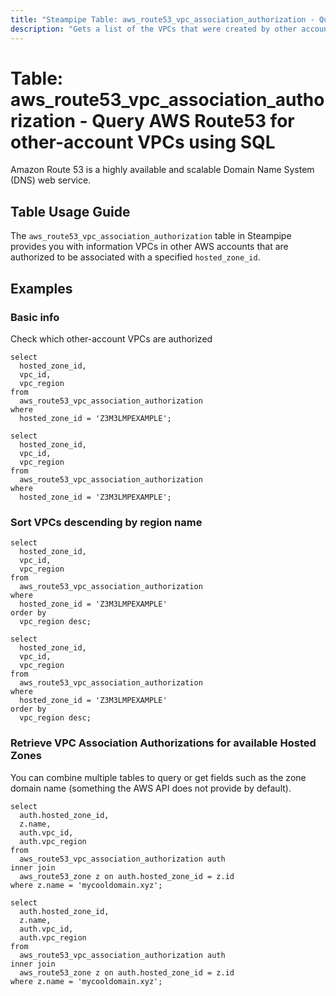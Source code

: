 ```yaml
---
title: "Steampipe Table: aws_route53_vpc_association_authorization - Query AWS Route53 for other-account VPCs."
description: "Gets a list of the VPCs that were created by other accounts and that can be associated with a specified hosted zone because you've submitted one or more `CreateVPCAssociationAuthorization` requests."
---
```


# Table: aws_route53_vpc_association_authorization - Query AWS Route53 for other-account VPCs using SQL

Amazon Route 53 is a highly available and scalable Domain Name System (DNS) web service.

## Table Usage Guide

The `aws_route53_vpc_association_authorization` table in Steampipe provides you with information VPCs in other AWS accounts that are authorized to be associated with a specified `hosted_zone_id`.

## Examples

### Basic info
Check which other-account VPCs are authorized

```sql+postgres
select
  hosted_zone_id,
  vpc_id,
  vpc_region
from
  aws_route53_vpc_association_authorization
where
  hosted_zone_id = 'Z3M3LMPEXAMPLE';
```

```sql+sqlite
select
  hosted_zone_id,
  vpc_id,
  vpc_region
from
  aws_route53_vpc_association_authorization
where
  hosted_zone_id = 'Z3M3LMPEXAMPLE';
```

### Sort VPCs descending by region name

```sql+postgres
select
  hosted_zone_id,
  vpc_id,
  vpc_region
from
  aws_route53_vpc_association_authorization
where
  hosted_zone_id = 'Z3M3LMPEXAMPLE'
order by
  vpc_region desc;
```

```sql+sqlite
select
  hosted_zone_id,
  vpc_id,
  vpc_region
from
  aws_route53_vpc_association_authorization
where
  hosted_zone_id = 'Z3M3LMPEXAMPLE'
order by
  vpc_region desc;
```

### Retrieve VPC Association Authorizations for available Hosted Zones

You can combine multiple tables to query or get fields such as the zone domain name (something the AWS API does not provide by default).

```sql+postgres
select
  auth.hosted_zone_id,
  z.name,
  auth.vpc_id,
  auth.vpc_region
from
  aws_route53_vpc_association_authorization auth
inner join
  aws_route53_zone z on auth.hosted_zone_id = z.id
where z.name = 'mycooldomain.xyz';
```

```sql+sqlite
select
  auth.hosted_zone_id,
  z.name,
  auth.vpc_id,
  auth.vpc_region
from
  aws_route53_vpc_association_authorization auth
inner join
  aws_route53_zone z on auth.hosted_zone_id = z.id
where z.name = 'mycooldomain.xyz';
```
